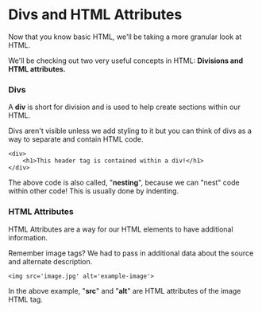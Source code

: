 # Divs and HTML Attributes

Now that you know basic HTML, we'll be taking a more granular look at HTML.

We'll be checking out two very useful concepts in HTML: **Divisions and HTML attributes.**

### **Divs**

A **div** is short for division and is used to help create sections within our HTML. 

Divs aren't visible unless we add styling to it but you can think of divs as a way to separate and contain HTML code. 

```markup
<div> 
    <h1>This header tag is contained within a div!</h1> 
</div>
```

The above code is also called, "**nesting**", because we can "nest" code within other code! This is usually done by indenting.

### HTML Attributes

HTML Attributes are a way for our HTML elements to have additional information. 

Remember image tags? We had to pass in additional data about the source and alternate description.

```markup
<img src='image.jpg' alt='example-image'>
```

In the above example, "**src**" and "**alt**" are HTML attributes of the image HTML tag.

